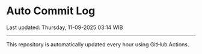 # Auto Commit Log

Last updated: Thursday, 11-09-2025 03:14 WIB

---

This repository is automatically updated every hour using GitHub Actions.
